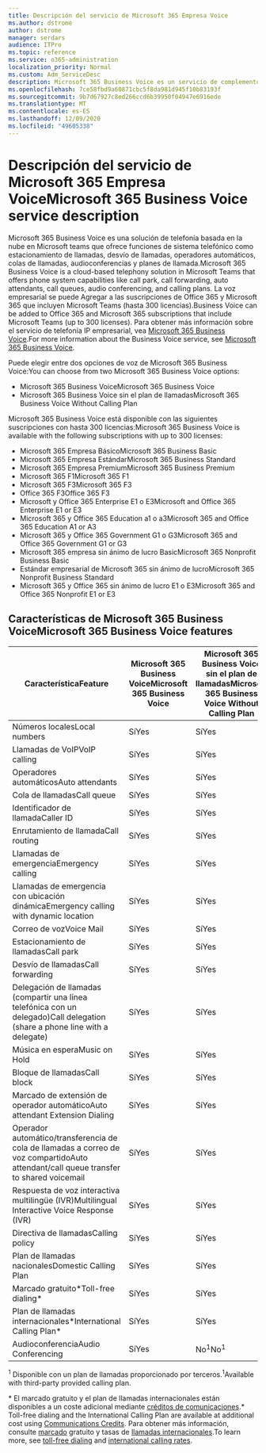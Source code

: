 ```yaml
---
title: Descripción del servicio de Microsoft 365 Empresa Voice
ms.author: dstrome
author: dstrome
manager: serdars
audience: ITPro
ms.topic: reference
ms.service: o365-administration
localization_priority: Normal
ms.custom: Adm_ServiceDesc
description: Microsoft 365 Business Voice es un servicio de complemento que le permite usar Microsoft Teams para llamadas telefónicas. Esto combina sistema telefónico, plan de llamadas nacionales, SMS y audioconferencia.
ms.openlocfilehash: 7ce58fbd9a60871cbc5f8da981d945f10b83193f
ms.sourcegitcommit: 9b7d67927c8ed266ccd6b39950f04947e6916ede
ms.translationtype: MT
ms.contentlocale: es-ES
ms.lasthandoff: 12/09/2020
ms.locfileid: "49605338"
---
```

# <a name="microsoft-365-business-voice-service-description"></a><span data-ttu-id="47c84-104">Descripción del servicio de Microsoft 365 Empresa Voice</span><span class="sxs-lookup"><span data-stu-id="47c84-104">Microsoft 365 Business Voice service description</span></span>

<span data-ttu-id="47c84-105">Microsoft 365 Business Voice es una solución de telefonía basada en la nube en Microsoft teams que ofrece funciones de sistema telefónico como estacionamiento de llamadas, desvío de llamadas, operadores automáticos, colas de llamadas, audioconferencias y planes de llamada.</span><span class="sxs-lookup"><span data-stu-id="47c84-105">Microsoft 365 Business Voice is a cloud-based telephony solution in Microsoft Teams that offers phone system capabilities like call park, call forwarding, auto attendants, call queues, audio conferencing, and calling plans.</span></span> <span data-ttu-id="47c84-106">La voz empresarial se puede Agregar a las suscripciones de Office 365 y Microsoft 365 que incluyen Microsoft Teams (hasta 300 licencias).</span><span class="sxs-lookup"><span data-stu-id="47c84-106">Business Voice can be added to Office 365 and Microsoft 365 subscriptions that include Microsoft Teams (up to 300 licenses).</span></span> <span data-ttu-id="47c84-107">Para obtener más información sobre el servicio de telefonía IP empresarial, vea [Microsoft 365 Business Voice](https://docs.microsoft.com/MicrosoftTeams/business-voice/whats-business-voice).</span><span class="sxs-lookup"><span data-stu-id="47c84-107">For more information about the Business Voice service, see [Microsoft 365 Business Voice](https://docs.microsoft.com/MicrosoftTeams/business-voice/whats-business-voice).</span></span>

<span data-ttu-id="47c84-108">Puede elegir entre dos opciones de voz de Microsoft 365 Business Voice:</span><span class="sxs-lookup"><span data-stu-id="47c84-108">You can choose from two Microsoft 365 Business Voice options:</span></span>

- <span data-ttu-id="47c84-109">Microsoft 365 Business Voice</span><span class="sxs-lookup"><span data-stu-id="47c84-109">Microsoft 365 Business Voice</span></span>
- <span data-ttu-id="47c84-110">Microsoft 365 Business Voice sin el plan de llamadas</span><span class="sxs-lookup"><span data-stu-id="47c84-110">Microsoft 365 Business Voice Without Calling Plan</span></span>

<span data-ttu-id="47c84-111">Microsoft 365 Business Voice está disponible con las siguientes suscripciones con hasta 300 licencias:</span><span class="sxs-lookup"><span data-stu-id="47c84-111">Microsoft 365 Business Voice is available with the following subscriptions with up to 300 licenses:</span></span>

- <span data-ttu-id="47c84-112">Microsoft 365 Empresa Básico</span><span class="sxs-lookup"><span data-stu-id="47c84-112">Microsoft 365 Business Basic</span></span>
- <span data-ttu-id="47c84-113">Microsoft 365 Empresa Estándar</span><span class="sxs-lookup"><span data-stu-id="47c84-113">Microsoft 365 Business Standard</span></span>
- <span data-ttu-id="47c84-114">Microsoft 365 Empresa Premium</span><span class="sxs-lookup"><span data-stu-id="47c84-114">Microsoft 365 Business Premium</span></span>
- <span data-ttu-id="47c84-115">Microsoft 365 F1</span><span class="sxs-lookup"><span data-stu-id="47c84-115">Microsoft 365 F1</span></span>
- <span data-ttu-id="47c84-116">Microsoft 365 F3</span><span class="sxs-lookup"><span data-stu-id="47c84-116">Microsoft 365 F3</span></span>
- <span data-ttu-id="47c84-117">Office 365 F3</span><span class="sxs-lookup"><span data-stu-id="47c84-117">Office 365 F3</span></span>
- <span data-ttu-id="47c84-118">Microsoft y Office 365 Enterprise E1 o E3</span><span class="sxs-lookup"><span data-stu-id="47c84-118">Microsoft and Office 365 Enterprise E1 or E3</span></span>
- <span data-ttu-id="47c84-119">Microsoft 365 y Office 365 Education a1 o a3</span><span class="sxs-lookup"><span data-stu-id="47c84-119">Microsoft 365 and Office 365 Education A1 or A3</span></span>
- <span data-ttu-id="47c84-120">Microsoft 365 y Office 365 Government G1 o G3</span><span class="sxs-lookup"><span data-stu-id="47c84-120">Microsoft 365 and Office 365 Government G1 or G3</span></span>
- <span data-ttu-id="47c84-121">Microsoft 365 empresa sin ánimo de lucro Basic</span><span class="sxs-lookup"><span data-stu-id="47c84-121">Microsoft 365 Nonprofit Business Basic</span></span>
- <span data-ttu-id="47c84-122">Estándar empresarial de Microsoft 365 sin ánimo de lucro</span><span class="sxs-lookup"><span data-stu-id="47c84-122">Microsoft 365 Nonprofit Business Standard</span></span>
- <span data-ttu-id="47c84-123">Microsoft 365 y Office 365 sin ánimo de lucro E1 o E3</span><span class="sxs-lookup"><span data-stu-id="47c84-123">Microsoft 365 and Office 365 Nonprofit E1 or E3</span></span>

## <a name="microsoft-365-business-voice-features"></a><span data-ttu-id="47c84-124">Características de Microsoft 365 Business Voice</span><span class="sxs-lookup"><span data-stu-id="47c84-124">Microsoft 365 Business Voice features</span></span>

| <span data-ttu-id="47c84-125">**Característica**</span><span class="sxs-lookup"><span data-stu-id="47c84-125">**Feature**</span></span>                                            | <span data-ttu-id="47c84-126">**Microsoft 365 Business Voice**</span><span class="sxs-lookup"><span data-stu-id="47c84-126">**Microsoft 365 Business Voice**</span></span> | <span data-ttu-id="47c84-127">**Microsoft 365 Business Voice sin el plan de llamadas**</span><span class="sxs-lookup"><span data-stu-id="47c84-127">**Microsoft 365 Business Voice Without Calling Plan**</span></span> |
|--------------------------------------------------------|----------------------------------|-------------------------------------------------------|
| <span data-ttu-id="47c84-128">Números locales</span><span class="sxs-lookup"><span data-stu-id="47c84-128">Local numbers</span></span>                                          | <span data-ttu-id="47c84-129">Sí</span><span class="sxs-lookup"><span data-stu-id="47c84-129">Yes</span></span>                              | <span data-ttu-id="47c84-130">Sí</span><span class="sxs-lookup"><span data-stu-id="47c84-130">Yes</span></span>                                                   |
| <span data-ttu-id="47c84-131">Llamadas de VoIP</span><span class="sxs-lookup"><span data-stu-id="47c84-131">VoIP calling</span></span>                                           | <span data-ttu-id="47c84-132">Sí</span><span class="sxs-lookup"><span data-stu-id="47c84-132">Yes</span></span>                              | <span data-ttu-id="47c84-133">Sí</span><span class="sxs-lookup"><span data-stu-id="47c84-133">Yes</span></span>                                                   |
| <span data-ttu-id="47c84-134">Operadores automáticos</span><span class="sxs-lookup"><span data-stu-id="47c84-134">Auto attendants</span></span>                                        | <span data-ttu-id="47c84-135">Sí</span><span class="sxs-lookup"><span data-stu-id="47c84-135">Yes</span></span>                              | <span data-ttu-id="47c84-136">Sí</span><span class="sxs-lookup"><span data-stu-id="47c84-136">Yes</span></span>                                                   |
| <span data-ttu-id="47c84-137">Cola de llamadas</span><span class="sxs-lookup"><span data-stu-id="47c84-137">Call queue</span></span>                                             | <span data-ttu-id="47c84-138">Sí</span><span class="sxs-lookup"><span data-stu-id="47c84-138">Yes</span></span>                              | <span data-ttu-id="47c84-139">Sí</span><span class="sxs-lookup"><span data-stu-id="47c84-139">Yes</span></span>                                                   |
| <span data-ttu-id="47c84-140">Identificador de llamada</span><span class="sxs-lookup"><span data-stu-id="47c84-140">Caller ID</span></span>                                              | <span data-ttu-id="47c84-141">Sí</span><span class="sxs-lookup"><span data-stu-id="47c84-141">Yes</span></span>                              | <span data-ttu-id="47c84-142">Sí</span><span class="sxs-lookup"><span data-stu-id="47c84-142">Yes</span></span>                                                   |
| <span data-ttu-id="47c84-143">Enrutamiento de llamada</span><span class="sxs-lookup"><span data-stu-id="47c84-143">Call routing</span></span>                                           | <span data-ttu-id="47c84-144">Sí</span><span class="sxs-lookup"><span data-stu-id="47c84-144">Yes</span></span>                              | <span data-ttu-id="47c84-145">Sí</span><span class="sxs-lookup"><span data-stu-id="47c84-145">Yes</span></span>                                                   |
| <span data-ttu-id="47c84-146">Llamadas de emergencia</span><span class="sxs-lookup"><span data-stu-id="47c84-146">Emergency calling</span></span>                                      | <span data-ttu-id="47c84-147">Sí</span><span class="sxs-lookup"><span data-stu-id="47c84-147">Yes</span></span>                              | <span data-ttu-id="47c84-148">Sí</span><span class="sxs-lookup"><span data-stu-id="47c84-148">Yes</span></span>                                                   |
| <span data-ttu-id="47c84-149">Llamadas de emergencia con ubicación dinámica</span><span class="sxs-lookup"><span data-stu-id="47c84-149">Emergency calling with dynamic location</span></span>                | <span data-ttu-id="47c84-150">Sí</span><span class="sxs-lookup"><span data-stu-id="47c84-150">Yes</span></span>                              | <span data-ttu-id="47c84-151">Sí</span><span class="sxs-lookup"><span data-stu-id="47c84-151">Yes</span></span>                                                   |
| <span data-ttu-id="47c84-152">Correo de voz</span><span class="sxs-lookup"><span data-stu-id="47c84-152">Voice Mail</span></span>                                             | <span data-ttu-id="47c84-153">Sí</span><span class="sxs-lookup"><span data-stu-id="47c84-153">Yes</span></span>                              | <span data-ttu-id="47c84-154">Sí</span><span class="sxs-lookup"><span data-stu-id="47c84-154">Yes</span></span>                                                   |
| <span data-ttu-id="47c84-155">Estacionamiento de llamadas</span><span class="sxs-lookup"><span data-stu-id="47c84-155">Call park</span></span>                                              | <span data-ttu-id="47c84-156">Sí</span><span class="sxs-lookup"><span data-stu-id="47c84-156">Yes</span></span>                              | <span data-ttu-id="47c84-157">Sí</span><span class="sxs-lookup"><span data-stu-id="47c84-157">Yes</span></span>                                                   |
| <span data-ttu-id="47c84-158">Desvío de llamadas</span><span class="sxs-lookup"><span data-stu-id="47c84-158">Call forwarding</span></span>                                        | <span data-ttu-id="47c84-159">Sí</span><span class="sxs-lookup"><span data-stu-id="47c84-159">Yes</span></span>                              | <span data-ttu-id="47c84-160">Sí</span><span class="sxs-lookup"><span data-stu-id="47c84-160">Yes</span></span>                                                   |
| <span data-ttu-id="47c84-161">Delegación de llamadas (compartir una línea telefónica con un delegado)</span><span class="sxs-lookup"><span data-stu-id="47c84-161">Call delegation (share a phone line with a delegate)</span></span>   | <span data-ttu-id="47c84-162">Sí</span><span class="sxs-lookup"><span data-stu-id="47c84-162">Yes</span></span>                              | <span data-ttu-id="47c84-163">Sí</span><span class="sxs-lookup"><span data-stu-id="47c84-163">Yes</span></span>                                                   |
| <span data-ttu-id="47c84-164">Música en espera</span><span class="sxs-lookup"><span data-stu-id="47c84-164">Music on Hold</span></span>                                          | <span data-ttu-id="47c84-165">Sí</span><span class="sxs-lookup"><span data-stu-id="47c84-165">Yes</span></span>                              | <span data-ttu-id="47c84-166">Sí</span><span class="sxs-lookup"><span data-stu-id="47c84-166">Yes</span></span>                                                   |
| <span data-ttu-id="47c84-167">Bloque de llamadas</span><span class="sxs-lookup"><span data-stu-id="47c84-167">Call block</span></span>                                             | <span data-ttu-id="47c84-168">Sí</span><span class="sxs-lookup"><span data-stu-id="47c84-168">Yes</span></span>                              | <span data-ttu-id="47c84-169">Sí</span><span class="sxs-lookup"><span data-stu-id="47c84-169">Yes</span></span>                                                   |
| <span data-ttu-id="47c84-170">Marcado de extensión de operador automático</span><span class="sxs-lookup"><span data-stu-id="47c84-170">Auto attendant Extension Dialing</span></span>                       | <span data-ttu-id="47c84-171">Sí</span><span class="sxs-lookup"><span data-stu-id="47c84-171">Yes</span></span>                              | <span data-ttu-id="47c84-172">Sí</span><span class="sxs-lookup"><span data-stu-id="47c84-172">Yes</span></span>                                                   |
| <span data-ttu-id="47c84-173">Operador automático/transferencia de cola de llamadas a correo de voz compartido</span><span class="sxs-lookup"><span data-stu-id="47c84-173">Auto attendant/call queue transfer to shared voicemail</span></span> | <span data-ttu-id="47c84-174">Sí</span><span class="sxs-lookup"><span data-stu-id="47c84-174">Yes</span></span>                              | <span data-ttu-id="47c84-175">Sí</span><span class="sxs-lookup"><span data-stu-id="47c84-175">Yes</span></span>                                                   |
| <span data-ttu-id="47c84-176">Respuesta de voz interactiva multilingüe (IVR)</span><span class="sxs-lookup"><span data-stu-id="47c84-176">Multilingual Interactive Voice Response (IVR)</span></span>          | <span data-ttu-id="47c84-177">Sí</span><span class="sxs-lookup"><span data-stu-id="47c84-177">Yes</span></span>                              | <span data-ttu-id="47c84-178">Sí</span><span class="sxs-lookup"><span data-stu-id="47c84-178">Yes</span></span>                                                   |
| <span data-ttu-id="47c84-179">Directiva de llamadas</span><span class="sxs-lookup"><span data-stu-id="47c84-179">Calling policy</span></span>                                         | <span data-ttu-id="47c84-180">Sí</span><span class="sxs-lookup"><span data-stu-id="47c84-180">Yes</span></span>                              | <span data-ttu-id="47c84-181">Sí</span><span class="sxs-lookup"><span data-stu-id="47c84-181">Yes</span></span>                                                   |
| <span data-ttu-id="47c84-182">Plan de llamadas nacionales</span><span class="sxs-lookup"><span data-stu-id="47c84-182">Domestic Calling Plan</span></span>                                  | <span data-ttu-id="47c84-183">Sí</span><span class="sxs-lookup"><span data-stu-id="47c84-183">Yes</span></span>                              | <span data-ttu-id="47c84-184">Sí</span><span class="sxs-lookup"><span data-stu-id="47c84-184">Yes</span></span>                                                    |
| <span data-ttu-id="47c84-185">Marcado gratuito\*</span><span class="sxs-lookup"><span data-stu-id="47c84-185">Toll-free dialing\*</span></span>                                    | <span data-ttu-id="47c84-186">Sí</span><span class="sxs-lookup"><span data-stu-id="47c84-186">Yes</span></span>                              | <span data-ttu-id="47c84-187">Sí</span><span class="sxs-lookup"><span data-stu-id="47c84-187">Yes</span></span>                                                    |
| <span data-ttu-id="47c84-188">Plan de llamadas internacionales\*</span><span class="sxs-lookup"><span data-stu-id="47c84-188">International Calling Plan\*</span></span>                           | <span data-ttu-id="47c84-189">Sí</span><span class="sxs-lookup"><span data-stu-id="47c84-189">Yes</span></span>                              | <span data-ttu-id="47c84-190">Sí</span><span class="sxs-lookup"><span data-stu-id="47c84-190">Yes</span></span>                                                    |
| <span data-ttu-id="47c84-191">Audioconferencia</span><span class="sxs-lookup"><span data-stu-id="47c84-191">Audio Conferencing</span></span>                                     | <span data-ttu-id="47c84-192">Sí</span><span class="sxs-lookup"><span data-stu-id="47c84-192">Yes</span></span>                              | <span data-ttu-id="47c84-193">No<sup>1</sup></span><span class="sxs-lookup"><span data-stu-id="47c84-193">No<sup>1</sup></span></span>                                                   |

<span data-ttu-id="47c84-194"><sup>1</sup> Disponible con un plan de llamadas proporcionado por terceros.</span><span class="sxs-lookup"><span data-stu-id="47c84-194"><sup>1</sup>Available with third-party provided calling plan.</span></span>

<span data-ttu-id="47c84-195">\* El marcado gratuito y el plan de llamadas internacionales están disponibles a un coste adicional mediante [créditos de comunicaciones](https://docs.microsoft.com/microsoftteams/what-are-communications-credits).</span><span class="sxs-lookup"><span data-stu-id="47c84-195">\* Toll-free dialing and the International Calling Plan are available at additional cost using [Communications Credits](https://docs.microsoft.com/microsoftteams/what-are-communications-credits).</span></span> <span data-ttu-id="47c84-196">Para obtener más información, consulte [marcado](https://docs.microsoft.com/microsoftteams/toll-free-dialing-limitations-and-restrictions) gratuito y tasas de [llamadas internacionales](https://www.microsoft.com/microsoft-365/microsoft-teams/voice-calling?rtc=1#ow-download-rates).</span><span class="sxs-lookup"><span data-stu-id="47c84-196">To learn more, see [toll-free dialing](https://docs.microsoft.com/microsoftteams/toll-free-dialing-limitations-and-restrictions) and [international calling rates](https://www.microsoft.com/microsoft-365/microsoft-teams/voice-calling?rtc=1#ow-download-rates).</span></span>
